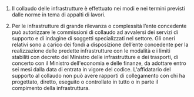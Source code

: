 1. Il collaudo delle infrastrutture è effettuato nei modi e nei termini previsti dalle norme in tema di appalti di lavori.

2. Per le infrastrutture di grande rilevanza o complessità l’ente concedente può autorizzare le commissioni di collaudo ad avvalersi dei servizi di supporto e di indagine di soggetti specializzati nel settore. Gli oneri relativi sono a carico dei fondi a disposizione dell’ente concedente per la realizzazione delle predette infrastrutture con le modalità e i limiti stabiliti con decreto del Ministro delle infrastrutture e dei trasporti, di concerto con il Ministro dell'economia e delle finanze, da adottare entro sei mesi dalla data di entrata in vigore del codice. L'affidatario del supporto al collaudo non può avere rapporti di collegamento con chi ha progettato, diretto, eseguito o controllato in tutto o in parte il compimento della infrastruttura.